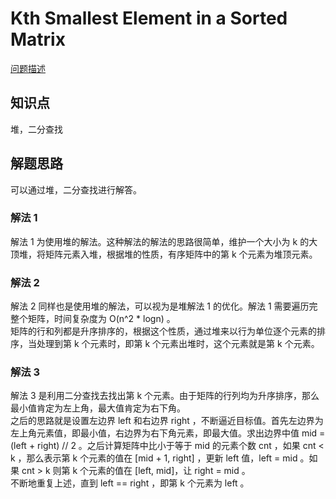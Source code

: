 # Kth Smallest Element in a Sorted Matrix

[问题描述](https://leetcode.com/problems/kth-smallest-element-in-a-sorted-matrix/)

## 知识点

堆，二分查找

## 解题思路

可以通过堆，二分查找进行解答。

### 解法 1

解法 1 为使用堆的解法。这种解法的解法的思路很简单，维护一个大小为 k 的大顶堆，将矩阵元素入堆，根据堆的性质，有序矩阵中的第 k 个元素为堆顶元素。

### 解法 2

解法 2 同样也是使用堆的解法，可以视为是堆解法 1 的优化。解法 1 需要遍历完整个矩阵，时间复杂度为 O(n^2 * logn) 。  
矩阵的行和列都是升序排序的，根据这个性质，通过堆来以行为单位逐个元素的排序，当处理到第 k 个元素时，即第 k 个元素出堆时，这个元素就是第 k 个元素。

### 解法 3

解法 3 是利用二分查找去找出第 k 个元素。由于矩阵的行列均为升序排序，那么最小值肯定为左上角，最大值肯定为右下角。  
之后的思路就是设置左边界 left 和右边界 right ，不断逼近目标值。首先左边界为左上角元素值，即最小值，右边界为右下角元素，即最大值。求出边界中值 mid = (left + right) // 2 。之后计算矩阵中比小于等于 mid 的元素个数 cnt ，如果 cnt < k ，那么表示第 k 个元素的值在 [mid + 1, right] ，更新 left 值，left = mid 。如果 cnt > k 则第 k 个元素的值在 [left, mid]，让 right = mid 。  
不断地重复上述，直到 left == right ，即第 k 个元素为 left 。
